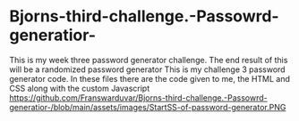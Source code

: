 # Bjorns-third-challenge.-Passowrd-generatior-
This is my week three password generator challenge. The end result of this will be a randomized password generator
This is my challenge 3 password generator code. 
In these files there are the code given to me, the HTML and CSS along with the custom Javascript
https://github.com/Franswarduvar/Bjorns-third-challenge.-Passowrd-generatior-/blob/main/assets/images/StartSS-of-password-generator.PNG
